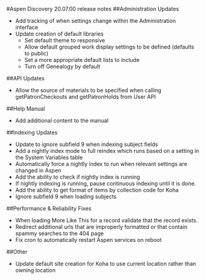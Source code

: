 #Aspen Discovery 20.07.00 release notes
##Administration Updates
- Add tracking of when settings change within the Administration interface 
- Update creation of default libraries
  - Set default theme to responsive
  - Allow default grouped work display settings to be defined (defaults to public)
  - Set a more appropriate default lists to include
  - Turn off Genealogy by default

##API Updates
- Allow the source of materials to be specified when calling getPatronCheckouts and getPatronHolds from User API 

##Help Manual 
- Add additional content to the manual 

##Indexing Updates
- Update to ignore subfield 9 when indexing subject fields
- Add a nightly index mode to full reindex which runs based on a setting in the System Variables table
- Automatically force a nightly index to run when relevant settings are changed in Aspen 
- Add the ability to check if nightly index is running
- If nightly indexing is running, pause continuous indexing until it is done. 
- Add the ability to get format of items by collection code for Koha
- Ignore subfield 9 when loading subjects

##Performance & Reliability Fixes
- When loading More Like This for a record validate that the record exists.
- Redirect additional urls that are improperly formatted or that contain spammy searches to the 404 page
- Fix cron to automatically restart Aspen services on reboot

##Other
- Update default site creation for Koha to use current location rather than owning location